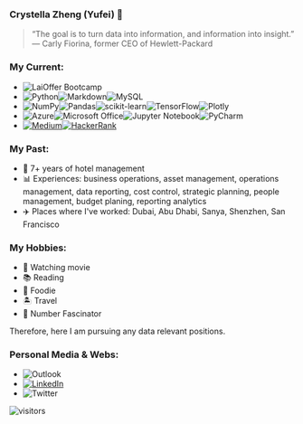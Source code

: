 ### Crystella Zheng (Yufei) 👋

<!--
**icezyf/icezyf** is a ✨ _special_ ✨ repository because its `README.md` (this file) appears on your GitHub profile.

Here are some ideas to get you started:

- 🔭 I’m currently working on ...
- 🌱 I’m currently learning ...
- 👯 I’m looking to collaborate on ...
- 🤔 I’m looking for help with ...
- 💬 Ask me about ...
- 📫 How to reach me: ...
- 😄 Pronouns: ...
- ⚡ Fun fact: ...
-->
> “The goal is to turn data into information, and information into insight.”
— Carly Fiorina, former CEO of Hewlett-Packard

### **My Current:** ###
- ![LaiOffer Bootcamp](https://img.shields.io/badge/LaiOffer%20Bootcamp-AI%20and%20Data%20Engineering%20Program%20-brightgreen)
- ![Python](https://img.shields.io/badge/python-3670A0?style=for-the-badge&logo=python&logoColor=ffdd54)![Markdown](https://img.shields.io/badge/markdown-%23000000.svg?style=for-the-badge&logo=markdown&logoColor=white)![MySQL](https://img.shields.io/badge/mysql-%2300f.svg?style=for-the-badge&logo=mysql&logoColor=white)
- ![NumPy](https://img.shields.io/badge/numpy-%23013243.svg?style=for-the-badge&logo=numpy&logoColor=white)![Pandas](https://img.shields.io/badge/pandas-%23150458.svg?style=for-the-badge&logo=pandas&logoColor=white)![scikit-learn](https://img.shields.io/badge/scikit--learn-%23F7931E.svg?style=for-the-badge&logo=scikit-learn&logoColor=white)![TensorFlow](https://img.shields.io/badge/TensorFlow-%23FF6F00.svg?style=for-the-badge&logo=TensorFlow&logoColor=white)![Plotly](https://img.shields.io/badge/Plotly-%233F4F75.svg?style=for-the-badge&logo=plotly&logoColor=white)
- ![Azure](https://img.shields.io/badge/azure-%230072C6.svg?style=for-the-badge&logo=azure-devops&logoColor=white)![Microsoft Office](https://img.shields.io/badge/Microsoft_Office-D83B01?style=for-the-badge&logo=microsoft-office&logoColor=white)![Jupyter Notebook](https://img.shields.io/badge/jupyter-%23FA0F00.svg?style=for-the-badge&logo=jupyter&logoColor=white)![PyCharm](https://img.shields.io/badge/pycharm-143?style=for-the-badge&logo=pycharm&logoColor=black&color=black&labelColor=green)
- [![Medium](https://img.shields.io/badge/Medium-%23000000.svg?style=for-the-badge&logo=Medium&logoColor=white)](https://medium.com/@crystellazheng)[![HackerRank](https://img.shields.io/badge/-Hackerrank-2EC866?style=for-the-badge&logo=HackerRank&logoColor=white)](https://www.hackerrank.com/icezyf)

### **My Past:** ###
- 🏨  7+ years of hotel management
- 📊 Experiences: business operations, asset management, operations management, data reporting, cost control, strategic planning, people management, budget planing, reporting analytics
- ✈️  Places where I've worked: Dubai, Abu Dhabi, Sanya, Shenzhen, San Francisco

### **My Hobbies:** ###
- 🎦 Watching movie
- 📚 Reading
- 🥗 Foodie
- 🏝 Travel
- 🔢 Number Fascinator 

Therefore, here I am pursuing any data relevant positions. 

### **Personal Media & Webs:** ###
- ![Outlook](https://img.shields.io/badge/Outlook-crystellazheng%40hotmail.com-orange)
- [![LinkedIn](https://img.shields.io/badge/linkedin-%230077B5.svg?style=for-the-badge&logo=linkedin&logoColor=white)](https://www.linkedin.com/in/crystellazheng)
- ![Twitter](https://img.shields.io/badge/<crystella_fafa>-%231DA1F2.svg?style=for-the-badge&logo=Twitter&logoColor=white)

![visitors](https://visitor-badge.glitch.me/badge?page_id=page.id&left_color=green&right_color=red)
